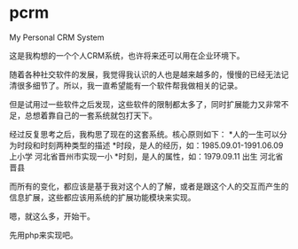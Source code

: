 # pcrm
My Personal CRM System

这是我构想的一个个人CRM系统，也许将来还可以用在企业环境下。

随着各种社交软件的发展，我觉得我认识的人也是越来越多的，慢慢的已经无法记清很多细节了。所以，我一直希望能有一个软件帮我做相关的记录。

但是试用过一些软件之后发现，这些软件的限制都太多了，同时扩展能力又非常不足，总想着靠自己的一套系统就包打天下。

经过反复思考之后，我构思了现在的这套系统。核心原则如下：
*人的一生可以分为时段和时刻两种类型的描述
*时段，是人的经历，如：1985.09.01-1991.06.09 上小学 河北省晋州市实现一小
*时刻，是人的属性，如：1979.09.11 出生 河北省晋县

而所有的变化，都应该是基于我对这个人的了解，或者是跟这个人的交互而产生的信息扩展，这些都应该用系统的扩展功能模块来实现。


嗯，就这么多，开始干。

先用php来实现吧。




